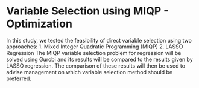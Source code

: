 # Variable Selection using MIQP - Optimization
 In this study, we tested the feasibility of direct variable selection using two approaches: 1. Mixed Integer Quadratic Programming (MIQP) 2. LASSO Regression The MIQP variable selection problem for regression will be solved using Gurobi and its results will be compared to the results given by LASSO regression. The comparison of these results will then be used to advise management on which variable selection method should be preferred.
